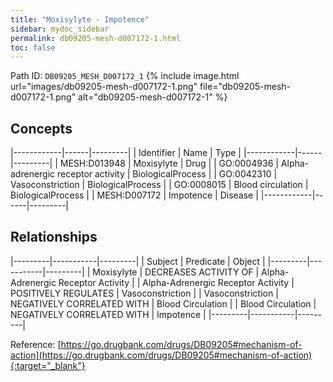 ```yaml
---
title: "Moxisylyte - Impotence"
sidebar: mydoc_sidebar
permalink: db09205-mesh-d007172-1.html
toc: false 
---
```



Path ID: `DB09205_MESH_D007172_1`
{% include image.html url="images/db09205-mesh-d007172-1.png" file="db09205-mesh-d007172-1.png" alt="db09205-mesh-d007172-1" %}

## Concepts

|------------|------|---------|
| Identifier | Name | Type    |
|------------|------|---------|
| MESH:D013948 | Moxisylyte | Drug |
| GO:0004936 | Alpha-adrenergic receptor activity | BiologicalProcess |
| GO:0042310 | Vasoconstriction | BiologicalProcess |
| GO:0008015 | Blood circulation | BiologicalProcess |
| MESH:D007172 | Impotence | Disease |
|------------|------|---------|

## Relationships

|---------|-----------|---------|
| Subject | Predicate | Object  |
|---------|-----------|---------|
| Moxisylyte | DECREASES ACTIVITY OF | Alpha-Adrenergic Receptor Activity |
| Alpha-Adrenergic Receptor Activity | POSITIVELY REGULATES | Vasoconstriction |
| Vasoconstriction | NEGATIVELY CORRELATED WITH | Blood Circulation |
| Blood Circulation | NEGATIVELY CORRELATED WITH | Impotence |
|---------|-----------|---------|

Reference: [https://go.drugbank.com/drugs/DB09205#mechanism-of-action](https://go.drugbank.com/drugs/DB09205#mechanism-of-action){:target="_blank"}